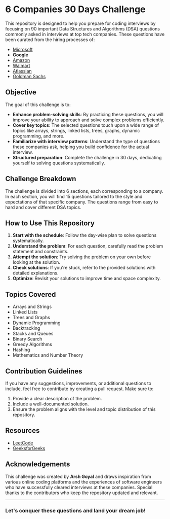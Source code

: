 # 6 Companies 30 Days Challenge

This repository is designed to help you prepare for coding interviews by focusing on 90 important Data Structures and Algorithms (DSA) questions commonly asked in interviews at top tech companies. These questions have been curated from the hiring processes of:

- [Microsoft](https://github.com/TanmayKJha/6Companies30days-ArshGSheet-/tree/main/Microsoft)
- **Google**
- [Amazon](https://github.com/TanmayKJha/6Companies30days-ArshGSheet-/tree/main/Amazon)
- [Walmart](https://github.com/TanmayKJha/6Companies30days-ArshGSheet-/tree/main/Walmart)
- [Atlassian](https://github.com/TanmayKJha/6Companies30days-ArshGSheet-/tree/main/Atlassian)
- [Goldman Sachs](https://github.com/TanmayKJha/6Companies30days-ArshGSheet-/tree/main/Goldman%20Sachs)

## Objective

The goal of this challenge is to:

- **Enhance problem-solving skills**: By practicing these questions, you will improve your ability to approach and solve complex problems efficiently.
- **Cover key topics**: The selected questions touch upon a wide range of topics like arrays, strings, linked lists, trees, graphs, dynamic programming, and more.
- **Familiarize with interview patterns**: Understand the type of questions these companies ask, helping you build confidence for the actual interview.
- **Structured preparation**: Complete the challenge in 30 days, dedicating yourself to solving questions systematically.

## Challenge Breakdown

The challenge is divided into 6 sections, each corresponding to a company. In each section, you will find 15 questions tailored to the style and expectations of that specific company. The questions range from easy to hard and cover different DSA topics.



## How to Use This Repository

1. **Start with the schedule**: Follow the day-wise plan to solve questions systematically.
2. **Understand the problem**: For each question, carefully read the problem statement and constraints.
3. **Attempt the solution**: Try solving the problem on your own before looking at the solution.
4. **Check solutions**: If you're stuck, refer to the provided solutions with detailed explanations.
5. **Optimize**: Revisit your solutions to improve time and space complexity.

## Topics Covered

- Arrays and Strings
- Linked Lists
- Trees and Graphs
- Dynamic Programming
- Backtracking
- Stacks and Queues
- Binary Search
- Greedy Algorithms
- Hashing
- Mathematics and Number Theory

## Contribution Guidelines

If you have any suggestions, improvements, or additional questions to include, feel free to contribute by creating a pull request. Make sure to:

1. Provide a clear description of the problem.
2. Include a well-documented solution.
3. Ensure the problem aligns with the level and topic distribution of this repository.

## Resources

- [LeetCode](https://leetcode.com)
- [GeeksforGeeks](https://www.geeksforgeeks.org)


## Acknowledgements

This challenge was created by **Arsh Goyal** and draws inspiration from various online coding platforms and the experiences of software engineers who have successfully cleared interviews at these companies. Special thanks to the contributors who keep the repository updated and relevant.

---

### Let's conquer these questions and land your dream job!

